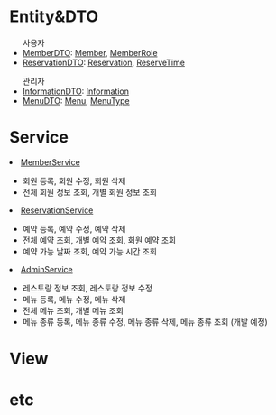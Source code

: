 <h1>Entity&DTO</h1>
<ul>사용자
    <li>
        <a href="">MemberDTO</a>:
        <a href="">Member</a>,
        <a href="">MemberRole</a>
    </li>
    <li>
        <a href="">ReservationDTO</a>:
        <a href="">Reservation</a>,
        <a href="">ReserveTime</a>
    </li>
</ul>
<ul>관리자
    <li>
        <a href="">InformationDTO</a>:
        <a href="">Information</a>
    </li>
    <li>
        <a href="">MenuDTO</a>:
        <a href="">Menu</a>,
        <a href="">MenuType</a>
    </li>
</ul>

<h1>Service</h1>
<li><a href="">MemberService</a></li>
<ul>
    <li>회원 등록, 회원 수정, 회원 삭제</li>
    <li>전체 회원 정보 조회, 개별 회원 정보 조회</li>
</ul>
<li><a href="">ReservationService</a></li>
<ul>
    <li>예약 등록, 예약 수정, 예약 삭제</li>
    <li>전체 예약 조회, 개별 예약 조회, 회원 예약 조회</li>
    <li>예약 가능 날짜 조회, 예약 가능 시간 조회</li>
</ul>
<li><a href="">AdminService</a></li>
<ul>
    <li>레스토랑 정보 조회, 레스토랑 정보 수정</li>
    <li>메뉴 등록, 메뉴 수정, 메뉴 삭제</li>
    <li>전체 메뉴 조회, 개별 메뉴 조회</li>
    <li>메뉴 종류 등록, 메뉴 종류 수정, 메뉴 종류 삭제, 메뉴 종류 조회 (개발 예정)</li>    
</ul>

<h1>View</h1>

<h1>etc</h1>
